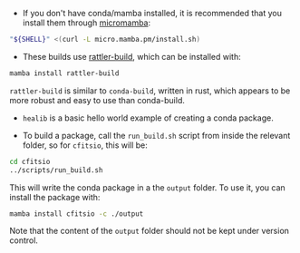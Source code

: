 
- If you don't have conda/mamba installed, it is recommended that you install them through [micromamba](https://mamba.readthedocs.io/en/latest/installation/micromamba-installation.html): 

```sh
"${SHELL}" <(curl -L micro.mamba.pm/install.sh)
```

- These builds use [rattler-build](https://github.com/prefix-dev/rattler-build/), which can be installed with:
```sh
mamba install rattler-build
```
 `rattler-build` is similar to `conda-build`, written in rust, which appears to be more robust and easy to use than conda-build.

 - `healib` is a basic hello world example of creating a conda package.

 - To build a package, call the `run_build.sh` script from inside the relevant folder, so for `cfitsio`, this will be:
 ```sh
 cd cfitsio
 ../scripts/run_build.sh
 ```
 This will write the conda package in a the `output` folder. To use it, you can install the package with:
 ```sh
 mamba install cfitsio -c ./output
 ```

Note that the content of the `output` folder should not be kept under version control.